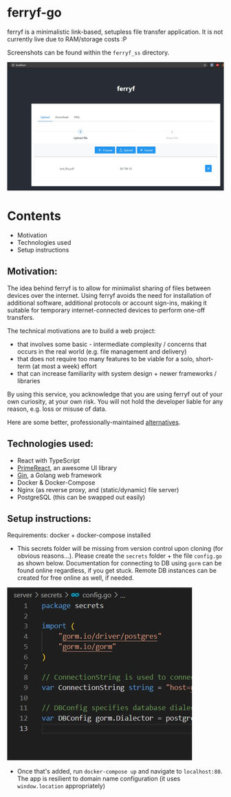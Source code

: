 # ferryf-go

ferryf is a minimalistic link-based, setupless file transfer application. It is not currently live due to RAM/storage costs :P 

Screenshots can be found within the `ferryf_ss` directory.

<img src=ferryf_ss/upload.jpg>

# Contents
- Motivation
- Technologies used
- Setup instructions

## Motivation:

The idea behind ferryf is to allow for minimalist sharing of files between devices over the internet. Using ferryf avoids the need for installation of additional software, additional protocols or account sign-ins, making it suitable for temporary internet-connected devices to perform one-off transfers.

The technical motivations are to build a web project:
- that involves some basic - intermediate complexity / concerns that occurs in the real world (e.g. file management and delivery)
- that does not require too many features to be viable for a solo, short-term (at most a week) effort
- that can increase familiarity with system design + newer frameworks / libraries

By using this service, you acknowledge that you are using ferryf out of your own curiosity, at your own risk. You will not hold the developer liable for any reason, e.g. loss or misuse of data.

Here are some better, professionally-maintained [alternatives](https://blog.bit.ai/free-file-sharing-sites/).

## Technologies used:

- React with TypeScript
- [PrimeReact](https://www.primefaces.org/primereact/), an awesome UI library
- [Gin](https://github.com/gin-gonic/gin), a Golang web framework
- Docker & Docker-Compose
- Nginx (as reverse proxy, and (static/dynamic) file server)
- PostgreSQL (this can be swapped out easily) 


## Setup instructions:
Requirements: docker + docker-compose installed

- This secrets folder will be missing from version control upon cloning (for obvious reasons...). Please create the `secrets` folder + the file `config.go` as shown below. Documentation for connecting to DB using `gorm` can be found online regardless, if you get stuck. Remote DB instances can be created for free online as well, if needed.
<img src=ferryf_ss/secrets.jpg>

- Once that's added, run `docker-compose up` and navigate to `localhost:80`. The app is resilient to domain name configuration (it uses `window.location` appropriately)

